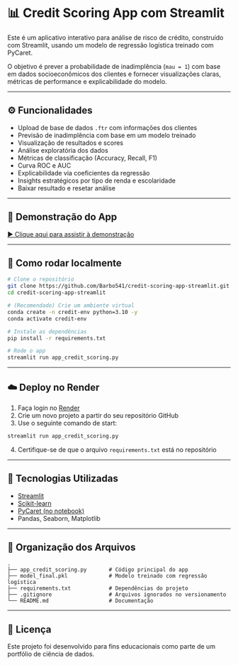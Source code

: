 # 📊 Credit Scoring App com Streamlit

Este é um aplicativo interativo para análise de risco de crédito, construído com Streamlit, usando um modelo de regressão logística treinado com PyCaret.

O objetivo é prever a probabilidade de inadimplência (`mau = 1`) com base em dados socioeconômicos dos clientes e fornecer visualizações claras, métricas de performance e explicabilidade do modelo.

---

## ⚙️ Funcionalidades

- Upload de base de dados `.ftr` com informações dos clientes
- Previsão de inadimplência com base em um modelo treinado
- Visualização de resultados e scores
- Análise exploratória dos dados
- Métricas de classificação (Accuracy, Recall, F1)
- Curva ROC e AUC
- Explicabilidade via coeficientes da regressão
- Insights estratégicos por tipo de renda e escolaridade
- Baixar resultado e resetar análise

---

## 🎥 Demonstração do App

<!-- Substitua o link abaixo pelo seu vídeo -->
[▶️ Clique aqui para assistir à demonstração](https://www.youtube.com/watch?v=SEU_VIDEO_ID)

---

## 🚀 Como rodar localmente

```bash
# Clone o repositório
git clone https://github.com/Barbo541/credit-scoring-app-streamlit.git
cd credit-scoring-app-streamlit

# (Recomendado) Crie um ambiente virtual
conda create -n credit-env python=3.10 -y
conda activate credit-env

# Instale as dependências
pip install -r requirements.txt

# Rode o app
streamlit run app_credit_scoring.py
```

---

## ☁️ Deploy no Render

1. Faça login no [Render](https://render.com)
2. Crie um novo projeto a partir do seu repositório GitHub
3. Use o seguinte comando de start:  
```bash
streamlit run app_credit_scoring.py
```
4. Certifique-se de que o arquivo `requirements.txt` está no repositório

---

## 🧪 Tecnologias Utilizadas

- [Streamlit](https://streamlit.io/)
- [Scikit-learn](https://scikit-learn.org/)
- [PyCaret (no notebook)](https://pycaret.org/)
- Pandas, Seaborn, Matplotlib

---

## 📁 Organização dos Arquivos

```
.
├── app_credit_scoring.py       # Código principal do app
├── model_final.pkl             # Modelo treinado com regressão logística
├── requirements.txt            # Dependências do projeto
├── .gitignore                  # Arquivos ignorados no versionamento
└── README.md                   # Documentação
```

---

## 📄 Licença

Este projeto foi desenvolvido para fins educacionais como parte de um portfólio de ciência de dados.
